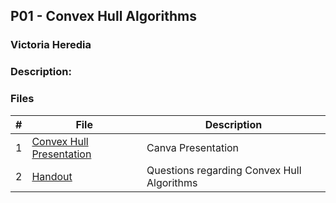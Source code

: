 ## P01 - Convex Hull Algorithms
### Victoria Heredia
### Description: 



### Files

|   #   | File             | Description                                        |
| :---: | ---------------- | -------------------------------------------------- |
|   1   | [Convex Hull Presentation](./) | Canva Presentation |
|   2   | [Handout](./Convex_Hull_Questions.pdf) | Questions regarding Convex Hull Algorithms |